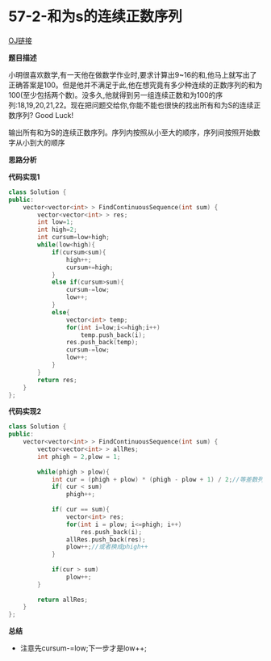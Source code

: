 # 57-2-和为s的连续正数序列

[OJ链接](https://www.nowcoder.com/practice/c451a3fd84b64cb19485dad758a55ebe?tpId=13&tqId=11194&tPage=3&rp=1&ru=%2Fta%2Fcoding-interviews&qru=%2Fta%2Fcoding-interviews%2Fquestion-ranking)

**题目描述**

小明很喜欢数学,有一天他在做数学作业时,要求计算出9~16的和,他马上就写出了正确答案是100。但是他并不满足于此,他在想究竟有多少种连续的正数序列的和为100(至少包括两个数)。没多久,他就得到另一组连续正数和为100的序列:18,19,20,21,22。现在把问题交给你,你能不能也很快的找出所有和为S的连续正数序列? Good Luck!

输出所有和为S的连续正数序列。序列内按照从小至大的顺序，序列间按照开始数字从小到大的顺序

**思路分析**


**代码实现1**

```c++
class Solution {
public:
    vector<vector<int> > FindContinuousSequence(int sum) {
        vector<vector<int> > res;
        int low=1;
        int high=2;
        int cursum=low+high;
        while(low<high){
            if(cursum<sum){
                high++;
                cursum+=high;
            }
            else if(cursum>sum){
                cursum-=low;
                low++;
            }
            else{
                vector<int> temp;
                for(int i=low;i<=high;i++)
                    temp.push_back(i);
                res.push_back(temp);
                cursum-=low;
                low++;
            }
        }
        return res;
    }
};
```

**代码实现2**

```c++
class Solution {
public:
    vector<vector<int> > FindContinuousSequence(int sum) {
        vector<vector<int> > allRes;
        int phigh = 2,plow = 1;
         
        while(phigh > plow){
            int cur = (phigh + plow) * (phigh - plow + 1) / 2;//等差数列求和，s=((a1+an)*n)/2,n为项数。
            if( cur < sum)
                phigh++;
             
            if( cur == sum){
                vector<int> res;
                for(int i = plow; i<=phigh; i++)
                    res.push_back(i);
                allRes.push_back(res);
                plow++;//或者换成phigh++
            }
             
            if(cur > sum)
                plow++;
        }
         
        return allRes;
    }
};
```

**总结**

* 注意先cursum-=low;下一步才是low++;



